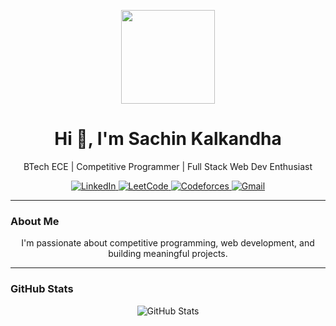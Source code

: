 <!-- README.md -->

<p align="center">
  <img src="https://media.giphy.com/media/26BRzozg4TCBXv6QU/giphy.gif" width="150"/>
</p>

<h1 align="center">Hi 👋, I'm Sachin Kalkandha</h1>
<p align="center">BTech ECE | Competitive Programmer | Full Stack Web Dev Enthusiast</p>

<p align="center">
  <a href="https://linkedin.com/in/sachin-kalkandha20881" target="_blank">
    <img src="https://img.shields.io/badge/LinkedIn-0A66C2?style=for-the-badge&logo=linkedin&logoColor=white" alt="LinkedIn"/>
  </a>
  <a href="https://leetcode.com/sachin11729" target="_blank">
    <img src="https://img.shields.io/badge/LeetCode-FFA116?style=for-the-badge&logo=leetcode&logoColor=white" alt="LeetCode"/>
  </a>
  <a href="https://codeforces.com/profile/Sachin128" target="_blank">
    <img src="https://img.shields.io/badge/Codeforces-1F8ACB?style=for-the-badge&logo=codeforces&logoColor=white" alt="Codeforces"/>
  </a>
  <a href="mailto:sachinkalkandha11@gmail.com" target="_blank">
    <img src="https://img.shields.io/badge/Gmail-D14836?style=for-the-badge&logo=gmail&logoColor=white" alt="Gmail"/>
  </a>
</p>

---

### About Me
<p align="center">
I'm passionate about competitive programming, web development, and building meaningful projects.
</p>

---

### GitHub Stats
<p align="center">
  <img src="https://github-readme-stats.vercel.app/api?username=CheenuKalkandha&show_icons=true&theme=tokyonight" alt="GitHub Stats"/>
</p>
